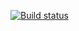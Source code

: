[![Build status](https://ci.appveyor.com/api/projects/status/vpllopt6qpm4b4lc?svg=true)](https://ci.appveyor.com/project/AndreiZak90/domdz)
